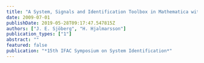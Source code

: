 ```yaml
---
title: "A System, Signals and Identification Toolbox in Mathematica with Symbolic Capabilities"
date: 2009-07-01
publishDate: 2019-05-28T09:17:47.547815Z
authors: ["J. E. Sjöberg", "H. Hjalmarsson"]
publication_types: ["1"]
abstract: ""
featured: false
publication: "*15th IFAC Symposium on System Identification*"
---
```


